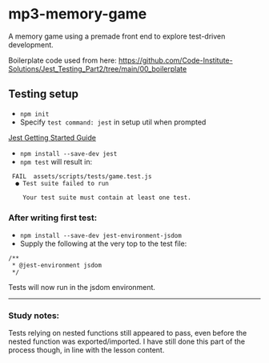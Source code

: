 # mp3-memory-game

A memory game using a premade front end to explore test-driven development.

Boilerplate code used from here: https://github.com/Code-Institute-Solutions/Jest_Testing_Part2/tree/main/00_boilerplate

## Testing setup

- `npm init`
- Specify `test command: jest` in setup util when prompted

[Jest Getting Started Guide](https://jestjs.io/docs/getting-started)

- `npm install --save-dev jest`
- `npm test` will result in:

```
 FAIL  assets/scripts/tests/game.test.js
  ● Test suite failed to run

    Your test suite must contain at least one test.
```

### After writing first test:

- `npm install --save-dev jest-environment-jsdom`
- Supply the following at the very top to the test file:

```
/**
 * @jest-environment jsdom
 */
```

Tests will now run in the jsdom environment.

---

### Study notes:

Tests relying on nested functions still appeared to pass, even before the nested
function was exported/imported. I have still done this part of the process
though, in line with the lesson content.
